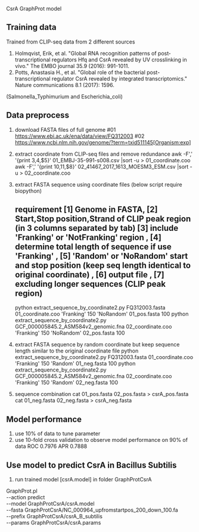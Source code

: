 CsrA GraphProt model 

## Training data ##
Trained from CLIP-seq data from 2 different sources
1. Holmqvist, Erik, et al. "Global RNA recognition patterns of post‐transcriptional regulators Hfq and CsrA revealed by UV crosslinking in vivo." The EMBO journal 35.9 (2016): 991-1011.
2. Potts, Anastasia H., et al. "Global role of the bacterial post-transcriptional regulator CsrA revealed by integrated transcriptomics." Nature communications 8.1 (2017): 1596.

(Salmonella_Typhimurium and Escherichia_coli)

## Data preprocess ##
1. download FASTA files of full genome
	#01 https://www.ebi.ac.uk/ena/data/view/FQ312003
	#02 https://www.ncbi.nlm.nih.gov/genome/?term=txid511145[Organism:exp]

2. extract coordinate from CLIP-seq files and remove redundance
	awk -F',' '{print $3,$4,$5}' 01_EMBJ-35-991-s008.csv |sort -u > 01_coordinate.coo
	awk -F',' '{print $10,$11,$8}' 02_41467_2017_1613_MOESM3_ESM.csv |sort -u > 02_coordinate.coo

3. extract FASTA sequence using coordinate files (below script require biopython)
	## requirement [1] Genome in FASTA, [2] Start,Stop position,Strand of CLIP peak region (in 3 columns separated by tab) [3] include 'Franking' or 'NotFranking' region , [4] determine total length of sequence if use 'Franking' , [5] 'Random' or 'NoRandom' start and stop position (keep seq length identical to original coordinate) , [6] output file , [7] excluding longer sequences (CLIP peak region)

	python extract_sequence_by_coordinate2.py FQ312003.fasta 01_coordinate.coo 'Franking' 150 'NoRandom' 01_pos.fasta 100
	python extract_sequence_by_coordinate2.py GCF_000005845.2_ASM584v2_genomic.fna 02_coordinate.coo 'Franking' 150 'NoRandom' 02_pos.fasta 100

4. extract FASTA sequence by random coordinate but keep sequence length similar to the original coordinate file
	python extract_sequence_by_coordinate2.py FQ312003.fasta 01_coordinate.coo 'Franking' 150 'Random' 01_neg.fasta 100
	python extract_sequence_by_coordinate2.py GCF_000005845.2_ASM584v2_genomic.fna 02_coordinate.coo 'Franking' 150 'Random' 02_neg.fasta 100

5. sequence combination
cat 01_pos.fasta 02_pos.fasta > csrA_pos.fasta
cat 01_neg.fasta 02_neg.fasta > csrA_neg.fasta

## Model performance ##
1. use 10% of data to tune parameter
2. use 10-fold cross validation to observe model performance on 90% of data
	ROC	0.7976
	APR	0.7888

## Use model to predict CsrA in Bacillus Subtilis ##
1. run trained model [csrA.model] in folder GraphProtCsrA

GraphProt.pl \
--action predict \
--model  GraphProtCsrA/csrA.model \
--fasta    GraphProtCsrA/NC_000964_upfromstartpos_200_down_100.fa \
--prefix   GraphProtCsrA/csrA_B_subtilis \
--params   GraphProtCsrA/csrA.params


